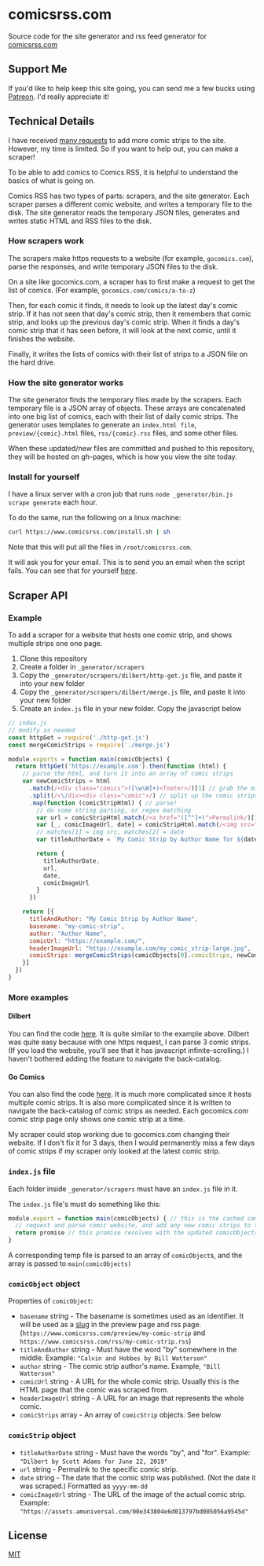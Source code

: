 # comicsrss.com

Source code for the site generator and rss feed generator for [comicsrss.com](https://www.comicsrss.com)



## Support Me

If you'd like to help keep this site going, you can send me a few bucks using [Patreon](https://www.patreon.com/bePatron?u=6855838). I'd really appreciate it!


<!-- Try to cut down on all these unnecessary details...
Why do I need to explain the inner workings of the entire thing before giving them the API to try it out?

Probably trim these sections down sometime later... -->

## Technical Details

I have received [many requests](https://github.com/ArtskydJ/comicsrss.com/issues/86) to add more comic strips to the site. However, my time is limited. So if you want to help out, you can make a scraper!

To be able to add comics to Comics RSS, it is helpful to understand the basics of what is going on.

Comics RSS has two types of parts: scrapers, and the site generator. Each scraper parses a different comic website, and writes a temporary file to the disk. The site generator reads the temporary JSON files, generates and writes static HTML and RSS files to the disk.



### How scrapers work

The scrapers make https requests to a website (for example, `gocomics.com`), parse the responses, and write temporary JSON files to the disk.

On a site like gocomics.com, a scraper has to first make a request to get the list of comics. (For example, `gocomics.com/comics/a-to-z`)

Then, for each comic it finds, it needs to look up the latest day's comic strip. If it has not seen that day's comic strip, then it remembers that comic strip, and looks up the previous day's comic strip. When it finds a day's comic strip that it has seen before, it will look at the next comic, until it finishes the website.

Finally, it writes the lists of comics with their list of strips to a JSON file on the hard drive.



### How the site generator works

The site generator finds the temporary files made by the scrapers. Each temporary file is a JSON array of objects. These arrays are concatenated into one big list of comics, each with their list of daily comic strips. The generator uses templates to generate an `index.html file`, `preview/{comic}.html` files, `rss/{comic}.rss` files, and some other files.

When these updated/new files are committed and pushed to this repository, they will be hosted on gh-pages, which is how you view the site today.



### Install for yourself

I have a linux server with a cron job that runs `node _generator/bin.js scrape generate` each hour.

To do the same, run the following on a linux machine:

```sh
curl https://www.comicsrss.com/install.sh | sh
```

Note that this will put all the files in `/root/comicsrss.com`.

It will ask you for your email. This is to send you an email when the script fails.
You can see that for yourself [here](https://github.com/ArtskydJ/comicsrss.com/blob/gh-pages/install.sh).



## Scraper API

### Example

To add a scraper for a website that hosts one comic strip, and shows multiple strips one one page.

1. Clone this repository
2. Create a folder in `_generator/scrapers`
3. Copy the `_generator/scrapers/dilbert/http-get.js` file, and paste it into your new folder
4. Copy the `_generator/scrapers/dilbert/merge.js` file, and paste it into your new folder
5. Create an `index.js` file in your new folder. Copy the javascript below

```js
// index.js
// modify as needed
const httpGet = require('./http-get.js')
const mergeComicStrips = require('./merge.js')

module.exports = function main(comicObjects) {
  return httpGet('https://example.com').then(function (html) {
    // parse the html, and turn it into an array of comic strips
    var newComicStrips = html
      .match(/<div class="comics">([\w\W]+)<footer>/)[1] // grab the middle
      .split(/<\/div><div class="comic">/) // split up the comic strips
      .map(function (comicStripHtml) { // parse!
        // do some string parsing, or regex matching
        var url = comicStripHtml.match(/<a href="([^"]+)">Permalink/)[1]
        var [_, comicImageUrl, date] = comicStripHtml.match(/<img src="([^"]+)" title="Comic for (\d\d\d\d-\d\d-\d\d)"/)
        // matches[1] = img src, matches[2] = date
        var titleAuthorDate = `My Comic Strip by Author Name for ${date}`

        return {
          titleAuthorDate,
          url,
          date,
          comicImageUrl
        }
      })

    return [{
      titleAndAuthor: "My Comic Strip by Author Name",
      basename: "my-comic-strip",
      author: "Author Name",
      comicUrl: "https://example.com/",
      headerImageUrl: "https://example.com/my_comic_strip-large.jpg",
      comicStrips: mergeComicStrips(comicObjects[0].comicStrips, newComicStrips)
    }]
  })
}
```



### More examples

#### Dilbert
You can find the code [here](https://github.com/ArtskydJ/comicsrss.com/tree/gh-pages/_generator/scrapers/dilbert). It is quite similar to the example above. Dilbert was quite easy because with one https request, I can parse 3 comic strips. (If you load the website, you'll see that it has javascript infinite-scrolling.) I haven't bothered adding the feature to navigate the back-catalog.


#### Go Comics

You can also find the code [here](https://github.com/ArtskydJ/comicsrss.com/tree/gh-pages/_generator/scrapers/gocomics). It is much more complicated since it hosts multiple comic strips. It is also more complicated since it is written to navigate the back-catalog of comic strips as needed. Each gocomics.com comic strip page only shows one comic strip at a time.

My scraper could stop working due to gocomics.com changing their website. If I don't fix it for 3 days, then I would permanently miss a few days of comic strips if my scraper only looked at the latest comic strip.



### `index.js` file

Each folder inside `_generator/scrapers` must have an `index.js` file in it.

The `index.js` file's must do something like this:

```js
module.export = function main(comicObjects) { // this is the cached comicObjects object. It might be up-to-date, or it might not be.
  // request and parse comic website, and add any new comic strips to the comicObjects object (or a copy, it doesn't matter)
  return promise // this promise resolves with the updated comicObjects
}
```

A corresponding temp file is parsed to an array of `comicObject`s, and the array is passed to `main(comicObjects)`



### `comicObject` object

Properties of `comicObject`:

- `basename` string - The basename is sometimes used as an identifier. It will be used as a [slug](https://en.wikipedia.org/wiki/Clean_URL#Slug) in the preview page and rss page. (`https://www.comicsrss.com/preview/my-comic-strip` and `https://www.comicsrss.com/rss/my-comic-strip.rss`)
- `titleAndAuthor` string - Must have the word "by" somewhere in the middle. Example: `"Calvin and Hobbes by Bill Watterson"`
- `author` string - The comic strip author's name. Example, `"Bill Watterson"`
- `comicUrl` string - A URL for the whole comic strip. Usually this is the HTML page that the comic was scraped from.
- `headerImageUrl` string - A URL for an image that represents the whole comic.
- `comicStrips` array - An array of `comicStrip` objects. See below



### `comicStrip` object

- `titleAuthorDate` string - Must have the words "by", and "for". Example: `"Dilbert by Scott Adams for June 22, 2019"`
- `url` string - Permalink to the specific comic strip. 
- `date` string - The date that the comic strip was published. (Not the date it was scraped.) Formatted as `yyyy-mm-dd`
- `comicImageUrl` string - The URL of the image of the actual comic strip. Example: `"https://assets.amuniversal.com/00e343804e6d013797bd005056a9545d"`



## License

[MIT](https://choosealicense.com/licenses/mit/)
